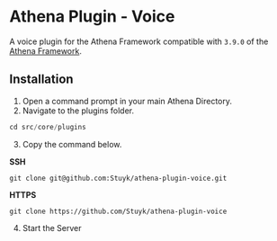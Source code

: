 # Athena Plugin - Voice

A voice plugin for the Athena Framework compatible with `3.9.0` of the [Athena Framework](https://athenaframework.com/).

## Installation

1. Open a command prompt in your main Athena Directory.
2. Navigate to the plugins folder.

```ts
cd src/core/plugins
```

3. Copy the command below.

**SSH**

```
git clone git@github.com:Stuyk/athena-plugin-voice.git
```

**HTTPS**
```
git clone https://github.com/Stuyk/athena-plugin-voice
```

4. Start the Server